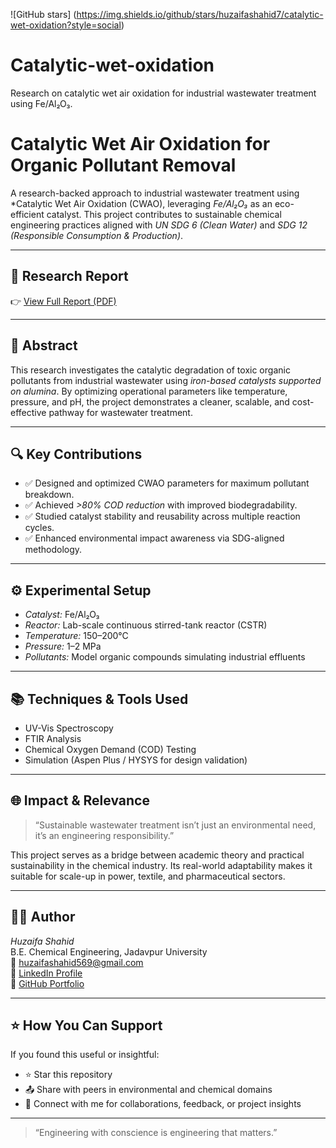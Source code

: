 ![GitHub stars] (https://img.shields.io/github/stars/huzaifashahid7/catalytic-wet-oxidation?style=social)
# Catalytic-wet-oxidation
Research on catalytic wet air oxidation for industrial wastewater treatment using Fe/Al₂O₃.
# Catalytic Wet Air Oxidation for Organic Pollutant Removal

A research-backed approach to industrial wastewater treatment using *Catalytic Wet Air Oxidation (CWAO), leveraging *Fe/Al₂O₃* as an eco-efficient catalyst. This project contributes to sustainable chemical engineering practices aligned with *UN SDG 6 (Clean Water)* and *SDG 12 (Responsible Consumption & Production)*.

---

## 📄 Research Report
👉 [View Full Report (PDF)](./catalytic-oxidation-report-huzaifa.pdf)

---

## 🧪 Abstract

This research investigates the catalytic degradation of toxic organic pollutants from industrial wastewater using *iron-based catalysts supported on alumina*. By optimizing operational parameters like temperature, pressure, and pH, the project demonstrates a cleaner, scalable, and cost-effective pathway for wastewater treatment.

---

## 🔍 Key Contributions

- ✅ Designed and optimized CWAO parameters for maximum pollutant breakdown.
- ✅ Achieved *>80% COD reduction* with improved biodegradability.
- ✅ Studied catalyst stability and reusability across multiple reaction cycles.
- ✅ Enhanced environmental impact awareness via SDG-aligned methodology.

---

## ⚙ Experimental Setup

- *Catalyst:* Fe/Al₂O₃  
- *Reactor:* Lab-scale continuous stirred-tank reactor (CSTR)  
- *Temperature:* 150–200°C  
- *Pressure:* 1–2 MPa  
- *Pollutants:* Model organic compounds simulating industrial effluents  

---

## 📚 Techniques & Tools Used

- UV-Vis Spectroscopy  
- FTIR Analysis  
- Chemical Oxygen Demand (COD) Testing  
- Simulation (Aspen Plus / HYSYS for design validation)

---

## 🌐 Impact & Relevance

> “Sustainable wastewater treatment isn’t just an environmental need, it’s an engineering responsibility.”

This project serves as a bridge between academic theory and practical sustainability in the chemical industry. Its real-world adaptability makes it suitable for scale-up in power, textile, and pharmaceutical sectors.

---

## 👨‍🔬 Author

*Huzaifa Shahid*  
B.E. Chemical Engineering, Jadavpur University  
📧 huzaifashahid569@gmail.com  
🔗 [LinkedIn Profile](https://linkedin.com/in/huzaifashahid7)  
🐙 [GitHub Portfolio](https://github.com/huzaifashahid7)

---

## ⭐ How You Can Support

If you found this useful or insightful:
- ⭐ Star this repository  
- 📤 Share with peers in environmental and chemical domains  
- 💬 Connect with me for collaborations, feedback, or project insights  

---

> “Engineering with conscience is engineering that matters.”
